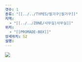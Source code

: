 ```yaml
---
갯수: 1
종류: "[[../../TYPES/필기구|필기구]]"
지역:
  - "[[../../ZONE/사무실|사무실]]"
위치:
  - "[[PROMADE-BOX]]"
상세위치: S2
설명: 
---
```

![](http://192.168.50.22/devices/241123_IMG_0006.jpg)
